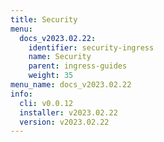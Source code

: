 ```yaml
---
title: Security
menu:
  docs_v2023.02.22:
    identifier: security-ingress
    name: Security
    parent: ingress-guides
    weight: 35
menu_name: docs_v2023.02.22
info:
  cli: v0.0.12
  installer: v2023.02.22
  version: v2023.02.22
---
```


